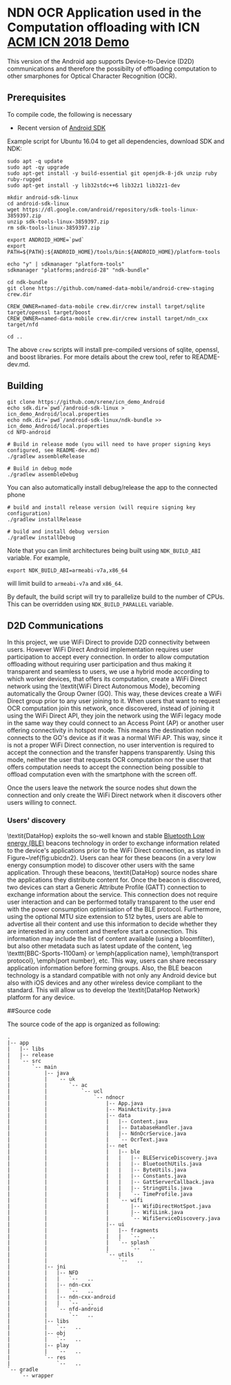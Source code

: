 NDN OCR Application used in the Computation offloading with ICN [ACM ICN 2018 Demo](http://conferences.sigcomm.org/acm-icn/2018/proceedings/icn18posterdemo-final4.pdf)
================================================

This version of the Android app supports Device-to-Device (D2D) communications and therefore the possibilty of offloading computation to other smarphones for Optical Character Recognition (OCR).

## Prerequisites

To compile code, the following is necessary

- Recent version of [Android SDK](http://developer.android.com/sdk/index.html)

Example script for Ubuntu 16.04 to get all dependencies, download SDK and NDK:

    sudo apt -q update
    sudo apt -qy upgrade
    sudo apt-get install -y build-essential git openjdk-8-jdk unzip ruby ruby-rugged
    sudo apt-get install -y lib32stdc++6 lib32z1 lib32z1-dev

    mkdir android-sdk-linux
    cd android-sdk-linux
    wget https://dl.google.com/android/repository/sdk-tools-linux-3859397.zip
    unzip sdk-tools-linux-3859397.zip
    rm sdk-tools-linux-3859397.zip

    export ANDROID_HOME=`pwd`
    export PATH=${PATH}:${ANDROID_HOME}/tools/bin:${ANDROID_HOME}/platform-tools

    echo "y" | sdkmanager "platform-tools"
    sdkmanager "platforms;android-28" "ndk-bundle"

    cd ndk-bundle
    git clone https://github.com/named-data-mobile/android-crew-staging crew.dir

    CREW_OWNER=named-data-mobile crew.dir/crew install target/sqlite target/openssl target/boost
    CREW_OWNER=named-data-mobile crew.dir/crew install target/ndn_cxx target/nfd

    cd ..

The above `crew` scripts will install pre-compiled versions of sqlite, openssl, and boost libraries.
For more details about the crew tool, refer to README-dev.md.

## Building

    git clone https://github.com/srene/icn_demo_Android
    echo sdk.dir=`pwd`/android-sdk-linux > icn_demo_Android/local.properties
    echo ndk.dir=`pwd`/android-sdk-linux/ndk-bundle >> icn_demo_Android/local.properties
    cd NFD-android

    # Build in release mode (you will need to have proper signing keys configured, see README-dev.md)
    ./gradlew assembleRelease

    # Build in debug mode
    ./gradlew assembleDebug

You can also automatically install debug/release the app to the connected phone

    # build and install release version (will require signing key configuration)
    ./gradlew installRelease

    # build and install debug version
    ./gradlew installDebug

Note that you can limit architectures being built using `NDK_BUILD_ABI` variable.  For example,

    export NDK_BUILD_ABI=armeabi-v7a,x86_64

will limit build to `armeabi-v7a` and `x86_64`.

By default, the build script will try to parallelize build to the number of CPUs.  This can be
overridden using `NDK_BUILD_PARALLEL` variable.

## D2D Communications

In this project, we use WiFi Direct to provide D2D connectivity between users. However WiFi Direct Android implementation  requires user participation to accept every connection. In order to allow computation offloading without requiring user participation and thus making it transparent and seamless to users, we use a hybrid mode according to which worker devices, that offers its computation, create a WiFi Direct network using the \textit{WiFi Direct Autonomous Mode}, becoming automatically the Group Owner (GO). This way, these devices create a WiFi Direct group prior to any user joining to it. When users that want to request OCR computation join this network, once discovered, instead of joining it using the WiFi Direct API, they join the network using the WiFi legacy mode in the same way they could connect to an Access Point (AP) or another user offering connectivity in hotspot mode.  This means the 
destination node connects to the GO's device as if it was a normal WiFi AP. This way, since it is not a proper WiFi Direct connection, no  user intervention is required to accept the connection and the transfer happens transparently. Using this mode, neither the user that requests OCR computation nor the user that offers computation needs to accept the connection being possible to offload computation even with the smartphone with the screen off. 

Once the users leave the network the source nodes shut down the connection and only create the WiFi Direct network when it discovers other users willing to connect.

### Users' discovery
\textit{DataHop} exploits the so-well known and stable [Bluetooth Low 
energy (BLE)](https://developer.android.com/guide/topics/connectivity/bluetooth-le) beacons technology in order to 
exchange information related to the device's applications prior to the WiFi Direct connection, as stated in Figure~\ref{fig:ubicdn2}. 
Users can hear for these beacons (in a very low energy consumption mode) to discover other users with the same application.
Through these beacons, \textit{DataHop} source nodes share the applications they distribute content for.
Once the beacon is discovered, two devices can start a Generic Attribute Profile (GATT) connection to exchange information about the  service. This connection does not require user interaction and can be performed totally transparent to the user end with the power  consumption optimisation of the BLE protocol.
Furthermore, using the optional MTU size extension to 512 bytes, users are able to advertise all their content and use this information to decide  whether they are interested in any content and therefore start a connection.
This information may include the list of content available (using a bloomfilter), but also other metadata such as latest update of the 
content, \eg \texttt{BBC-Sports-1100am} or \emph{application name}, \emph{transport protocol}, \emph{port number}, etc. 
This way, users can share necessary application information before forming groups.
Also, the BLE beacon technology is a standard compatible with not only any Android device but also with iOS devices and any other wireless device compliant to the standard. This will allow us to develop the \textit{DataHop Network} platform for any device.


##Source code 

The source code of the app is organized as following:

```
.
|-- app
|   |-- libs
|   |-- release
|   `-- src
|       `-- main
|           |-- java
|           |   `-- uk
|           |       `-- ac
|           |           `-- ucl
|           |               `-- ndnocr
|           |                   |-- App.java
|           |                   |-- MainActivity.java
|           |                   |-- data
|           |                   |   |-- Content.java
|           |                   |   |-- DatabaseHandler.java
|           |                   |   |-- NdnOcrService.java
|           |                   |   `-- OcrText.java
|           |                   |-- net
|           |                   |   |-- ble
|           |                   |   |   |-- BLEServiceDiscovery.java
|           |                   |   |   |-- BluetoothUtils.java
|           |                   |   |   |-- ByteUtils.java
|           |                   |   |   |-- Constants.java
|           |                   |   |   |-- GattServerCallback.java
|           |                   |   |   |-- StringUtils.java
|           |                   |   |   `-- TimeProfile.java
|           |                   |   `-- wifi
|           |                   |       |-- WifiDirectHotSpot.java
|           |                   |       |-- WifiLink.java
|           |                   |       `-- WifiServiceDiscovery.java
|           |                   |-- ui
|           |                   |   |-- fragments
|           |                   |   |   `--   ..
|           |                   |   `-- splash
|           |                   |       `--   ..
|           |                   `-- utils
|           |                       `--   ..
|           |-- jni
|           |   |-- NFD 
|           |   |   `--   ..
|           |   |-- ndn-cxx
|           |   |   `--   ..
|           |   |-- ndn-cxx-android
|           |   |   `--   ..
|           |   `-- nfd-android
|           |       `--   ..
|           |-- libs 
|           |   `--   ..
|           |-- obj
|           |   `--   ..
|           |-- play
|           |   `--   ..
|           `-- res 
|               `--   ..
`-- gradle
    `-- wrapper

```



